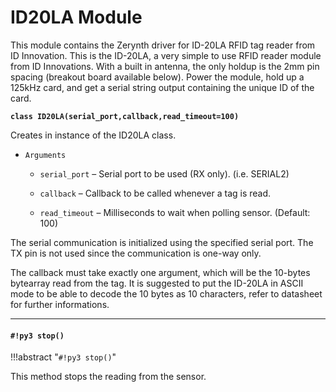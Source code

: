 # ID20LA Module

This module contains the Zerynth driver for ID-20LA RFID tag reader from ID Innovation. This is the ID-20LA, a very simple to use RFID reader module from ID Innovations. With a built in antenna, the only holdup is the 2mm pin spacing (breakout board available below). Power the module, hold up a 125kHz card, and get a serial string output containing the unique ID of the card.


**`class ID20LA(serial_port,callback,read_timeout=100)`**

Creates in instance of the ID20LA class.


* ```Arguments```

    
    * ```serial_port``` – Serial port to be used (RX only). (i.e. SERIAL2)


    * ```callback``` – Callback to be called whenever a tag is read.


    * ```read_timeout``` – Milliseconds to wait when polling sensor. (Default: 100)


The serial communication is initialized using the specified serial port.
The TX pin is not used since the communication is one-way only.

The callback must take exactly one argument, which will be the 10-bytes
bytearray read from the tag. It is suggested to put the ID-20LA in ASCII
mode to be able to decode the 10 bytes as 10 characters, refer to datasheet
for further informations.


---
#### `#!py3 stop()`

!!!abstract "`#!py3 stop()`"

This method stops the reading from the sensor.
<!--stackedit_data:
eyJoaXN0b3J5IjpbLTU0OTcwMjZdfQ==
-->
